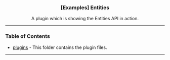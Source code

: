   <h3 align="center">[Examples] Entities</h3>

  <p align="center">
    A plugin which is showing the Entities API in action.
    <br/>
  </p>
</p>

---

### Table of Contents

- [plugins](./plugins) - This folder contains the plugin files.

---
